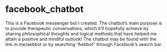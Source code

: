 # facebook_chatbot

This is a Facebook messenger bot I created. The chatbot’s main purpose is to provide therapeutic conversations, which it’ll hopefully achieve by sharing philosophical thoughts and logical methods that have helped me attain a positive and mindful outlook! The chatbot may be found with the link m.me/aebbot or by searching “Aebbot” through Facebook’s search bar.
